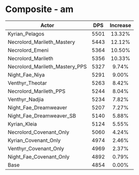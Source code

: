# Composite - am
| Actor | DPS | Increase |
|---|:---:|:---:|
|Kyrian_Pelagos|5501|13.32%|
|Necrolord_Marileth_Mastery|5443|12.12%|
|Necrolord_Emeni|5364|10.50%|
|Necrolord_Marileth|5356|10.33%|
|Necrolord_Marileth_Mastery_PPS|5327|9.74%|
|Night_Fae_Niya|5291|9.00%|
|Venthyr_Theotar|5263|8.42%|
|Necrolord_Marileth_PPS|5244|8.04%|
|Venthyr_Nadjia|5234|7.82%|
|Night_Fae_Dreamweaver|5207|7.27%|
|Night_Fae_Dreamweaver_SB|5140|5.88%|
|Kyrian_Kleia|5124|5.55%|
|Necrolord_Covenant_Only|5060|4.24%|
|Kyrian_Covenant_Only|4974|2.46%|
|Venthyr_Covenant_Only|4969|2.37%|
|Night_Fae_Covenant_Only|4892|0.79%|
|Base|4854|0.00%|
